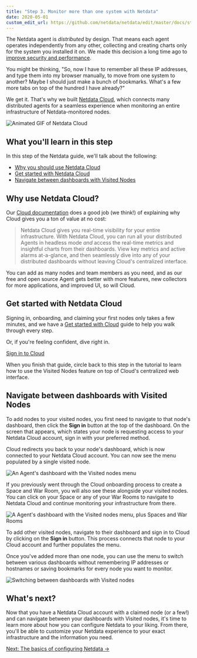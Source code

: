 ```yaml
---
title: "Step 3. Monitor more than one system with Netdata"
date: 2020-05-01
custom_edit_url: https://github.com/netdata/netdata/edit/master/docs/step-by-step/step-03.md
---
```




The Netdata agent is _distributed_ by design. That means each agent operates independently from any other, collecting
and creating charts only for the system you installed it on. We made this decision a long time ago to [improve security
and performance](agent/step-by-step/step-01.md).

You might be thinking, "So, now I have to remember all these IP addresses, and type them into my browser
manually, to move from one system to another? Maybe I should just make a bunch of bookmarks. What's a few more tabs
on top of the hundred I have already?"

We get it. That's why we built [Netdata Cloud](/docs/cloud/), which connects many distributed
agents for a seamless experience when monitoring an entire infrastructure of Netdata-monitored nodes.

![Animated GIF of Netdata
Cloud](https://user-images.githubusercontent.com/1153921/80828986-1ebb3b00-8b9b-11ea-957f-2c8d0d009e44.gif)

## What you'll learn in this step

In this step of the Netdata guide, we'll talk about the following:

-   [Why you should use Netdata Cloud](#why-use-netdata-cloud)
-   [Get started with Netdata Cloud](#get-started-with-netdata-cloud)
-   [Navigate between dashboards with Visited Nodes](#navigate-between-dashboards-with-visited-nodes)

## Why use Netdata Cloud?

Our [Cloud documentation](/docs/cloud/) does a good job (we think!) of explaining why Cloud
gives you a ton of value at no cost:

> Netdata Cloud gives you real-time visibility for your entire infrastructure. With Netdata Cloud, you can run all your
> distributed Agents in headless mode _and_ access the real-time metrics and insightful charts from their dashboards.
> View key metrics and active alarms at-a-glance, and then seamlessly dive into any of your distributed dashboards
> without leaving Cloud's centralized interface.

You can add as many nodes and team members as you need, and as our free and open source Agent gets better with more
features, new collectors for more applications, and improved UI, so will Cloud.

## Get started with Netdata Cloud

Signing in, onboarding, and claiming your first nodes only takes a few minutes, and we have a [Get started with
Cloud](/docs/cloud/get-started) guide to help you walk through every step.

Or, if you're feeling confident, dive right in.

<p><a href="https://app.netdata.cloud" className="button button--lg">Sign in to Cloud</a></p>

When you finish that guide, circle back to this step in the tutorial to learn how to use the Visited Nodes feature on
top of Cloud's centralized web interface.

## Navigate between dashboards with Visited Nodes

To add nodes to your visited nodes, you first need to navigate to that node's dashboard, then click the **Sign in**
button at the top of the dashboard. On the screen that appears, which states your node is requesting access to your
Netdata Cloud account, sign in with your preferred method.

Cloud redirects you back to your node's dashboard, which is now connected to your Netdata Cloud account. You can now see the menu populated by a single visited node.

![An Agent's dashboard with the Visited nodes
menu](https://user-images.githubusercontent.com/1153921/80830383-b6ba2400-8b9d-11ea-9eb2-379c7eccd22f.png)

If you previously went through the Cloud onboarding process to create a Space and War Room, you will also see these
alongside your visited nodes. You can click on your Space or any of your War Rooms to navigate to Netdata Cloud and
continue monitoring your infrastructure from there.

![A Agent's dashboard with the Visited nodes menu, plus Spaces and War
Rooms](https://user-images.githubusercontent.com/1153921/80830382-b6218d80-8b9d-11ea-869c-1170b95eeb4a.png)

To add other visited nodes, navigate to their dashboard and sign in to Cloud by clicking on the **Sign in** button. This
process connects that node to your Cloud account and further populates the menu.

Once you've added more than one node, you can use the menu to switch between various dashboards without remembering IP
addresses or hostnames or saving bookmarks for every node you want to monitor.

![Switching between dashboards with Visited
nodes](https://user-images.githubusercontent.com/1153921/80831018-e158ac80-8b9e-11ea-882e-1d82cdc028cd.gif)

## What's next?

Now that you have a Netdata Cloud account with a claimed node (or a few!) and can navigate between your dashboards with
Visited nodes, it's time to learn more about how you can configure Netdata to your liking. From there, you'll be able to
customize your Netdata experience to your exact infrastructure and the information you need.

[Next: The basics of configuring Netdata &rarr;](agent/step-by-step/step-04.md)
